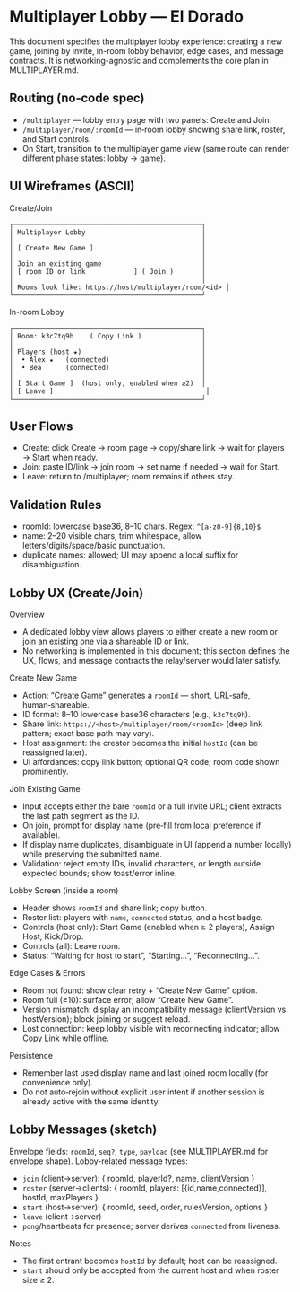 # Multiplayer Lobby — El Dorado

This document specifies the multiplayer lobby experience: creating a new game, joining by invite, in-room lobby behavior, edge cases, and message contracts. It is networking-agnostic and complements the core plan in MULTIPLAYER.md.

## Routing (no‑code spec)

- `/multiplayer` — lobby entry page with two panels: Create and Join.
- `/multiplayer/room/:roomId` — in‑room lobby showing share link, roster, and Start controls.
- On Start, transition to the multiplayer game view (same route can render different phase states: lobby → game).

## UI Wireframes (ASCII)

Create/Join
```
┌───────────────────────────────────────────────┐
│ Multiplayer Lobby                             │
│                                               │
│ [ Create New Game ]                           │
│                                               │
│ Join an existing game                         │
│ [ room ID or link            ] ( Join )       │
│                                               │
│ Rooms look like: https://host/multiplayer/room/<id> │
└───────────────────────────────────────────────┘
```

In-room Lobby
```
┌───────────────────────────────────────────────┐
│ Room: k3c7tq9h    ( Copy Link )               │
│                                               │
│ Players (host ★)                              │
│  • Alex ★   (connected)                       │
│  • Bea      (connected)                       │
│                                               │
│ [ Start Game ]  (host only, enabled when ≥2)  │
│ [ Leave ]                                      │
└───────────────────────────────────────────────┘
```

## User Flows

- Create: click Create → room page → copy/share link → wait for players → Start when ready.
- Join: paste ID/link → join room → set name if needed → wait for Start.
- Leave: return to /multiplayer; room remains if others stay.

## Validation Rules

- roomId: lowercase base36, 8–10 chars. Regex: `^[a-z0-9]{8,10}$`
- name: 2–20 visible chars, trim whitespace, allow letters/digits/space/basic punctuation.
- duplicate names: allowed; UI may append a local suffix for disambiguation.

## Lobby UX (Create/Join)

Overview
- A dedicated lobby view allows players to either create a new room or join an existing one via a shareable ID or link.
- No networking is implemented in this document; this section defines the UX, flows, and message contracts the relay/server would later satisfy.

Create New Game
- Action: “Create Game” generates a `roomId` — short, URL‑safe, human‑shareable.
- ID format: 8–10 lowercase base36 characters (e.g., `k3c7tq9h`).
- Share link: `https://<host>/multiplayer/room/<roomId>` (deep link pattern; exact base path may vary).
- Host assignment: the creator becomes the initial `hostId` (can be reassigned later).
- UI affordances: copy link button; optional QR code; room code shown prominently.

Join Existing Game
- Input accepts either the bare `roomId` or a full invite URL; client extracts the last path segment as the ID.
- On join, prompt for display name (pre‑fill from local preference if available).
- If display name duplicates, disambiguate in UI (append a number locally) while preserving the submitted name.
- Validation: reject empty IDs, invalid characters, or length outside expected bounds; show toast/error inline.

Lobby Screen (inside a room)
- Header shows `roomId` and share link; copy button.
- Roster list: players with `name`, `connected` status, and a host badge.
- Controls (host only): Start Game (enabled when ≥ 2 players), Assign Host, Kick/Drop.
- Controls (all): Leave room.
- Status: “Waiting for host to start”, “Starting…”, “Reconnecting…”.

Edge Cases & Errors
- Room not found: show clear retry + “Create New Game” option.
- Room full (≥10): surface error; allow “Create New Game”.
- Version mismatch: display an incompatibility message (clientVersion vs. hostVersion); block joining or suggest reload.
- Lost connection: keep lobby visible with reconnecting indicator; allow Copy Link while offline.

Persistence
- Remember last used display name and last joined room locally (for convenience only).
- Do not auto‑rejoin without explicit user intent if another session is already active with the same identity.

## Lobby Messages (sketch)

Envelope fields: `roomId`, `seq?`, `type`, `payload` (see MULTIPLAYER.md for envelope shape). Lobby-related message types:

- `join` (client→server): { roomId, playerId?, name, clientVersion }
- `roster` (server→clients): { roomId, players: [{id,name,connected}], hostId, maxPlayers }
- `start` (host→server): { roomId, seed, order, rulesVersion, options }
- `leave` (client→server)
- `pong`/heartbeats for presence; server derives `connected` from liveness.

Notes
- The first entrant becomes `hostId` by default; host can be reassigned.
- `start` should only be accepted from the current host and when roster size ≥ 2.
